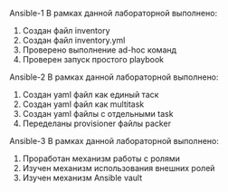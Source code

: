Ansible-1
В рамках данной лабораторной выполнено:
1. Создан файл inventory
2. Создан файл inventory.yml
3. Проверено выполнение ad-hoc команд
4. Проверен запуск простого playbook

Ansible-2
В рамках данной лабораторной выполнено:
1. Cоздан yaml файл как единый таск
2. Создан yaml файл как multitask
3. Создан yaml файлы с отдельными task
4. Переделаны provisioner файлы packer

Ansible-3
В рамках данной лабораторной выполнено:
1. Проработан механизм работы с ролями
2. Изучен механизм использования внешних ролей
3. Изучен механизм Ansible vault
